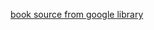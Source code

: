 [book source from google library](https://books.google.com.bd/books/about/The_Art_of_Computer_Programming.html?id=x9AsAwAAQBAJ&printsec=frontcover&source=kp_read_button&hl=en&redir_esc=y#v=onepage&q&f=false)
